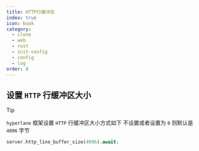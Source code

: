 ```yaml
---
title: HTTP行缓冲区
index: true
icon: book
category:
  - clone
  - web
  - rust
  - init-config
  - config
  - log
order: 8
---
```


<Share colorful />

## 设置 `HTTP` 行缓冲区大小

> [!tip]
>
> `hyperlane` 框架设置 `HTTP` 行缓冲区大小方式如下
> 不设置或者设置为 `0` 则默认是 `4096` 字节

```rust
server.http_line_buffer_size(4096).await;
```
